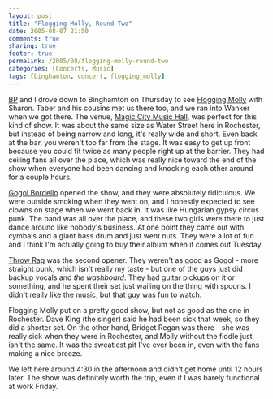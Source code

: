 ```yaml
---
layout: post
title: "Flogging Molly, Round Two"
date: 2005-08-07 21:50
comments: true
sharing: true
footer: true
permalink: /2005/08/flogging-molly-round-two
categories: [Concerts, Music]
tags: [binghamton, concert, flogging_molly]
---
```

<a href="http://www.blogbp.com/">BP</a> and I drove down to Binghamton on Thursday to see <a href="http://www.floggingmolly.com/">Flogging Molly</a> with Sharon.  Taber and his cousins met us there too, and we ran into Wanker when we got there.  The venue, <a href="http://www.magiccitymusichall.com/">Magic City Music Hall</a>, was perfect for this kind of show.  It was about the same size as Water Street here in Rochester, but instead of being narrow and long, it's really wide and short.  Even back at the bar, you weren't too far from the stage.  It was easy to get up front because you could fit twice as many people right up at the barrier.  They had ceiling fans all over the place, which was really nice toward the end of the show when everyone had been dancing and knocking each other around for a couple hours.

<a href="http://www.gogolbordello.com/">Gogol Bordello</a> opened the show, and they were absolutely ridiculous.  We were outside smoking when they went on, and I honestly expected to see clowns on stage when we went back in.  It was like Hungarian gypsy circus punk.  The band was all over the place, and these two girls were there to just dance around like nobody's business.  At one point they came out with cymbals and a giant bass drum and just went nuts.  They were a lot of fun and I think I'm actually going to buy their album when it comes out Tuesday.

<a href="http://www.throwrag.com/">Throw Rag</a> was the second opener.  They weren't as good as Gogol - more straight punk, which isn't really my taste - but one of the guys just did backup vocals and <i>the washboard</i>.  They had guitar pickups on it or something, and he spent their set just wailing on the thing with spoons.  I didn't really like the music, but that guy was fun to watch.

Flogging Molly put on a pretty good show, but not as good as the one in Rochester.  Dave King (the singer) said he had been sick that week, so they did a shorter set.  On the other hand, Bridget Regan was there - she was really sick when they were in Rochester, and Molly without the fiddle just isn't the same.  It was the sweatiest pit I've ever been in, even with the fans making a nice breeze.

We left here around 4:30 in the afternoon and didn't get home until 12 hours later.  The show was definitely worth the trip, even if I was barely functional at work Friday.

